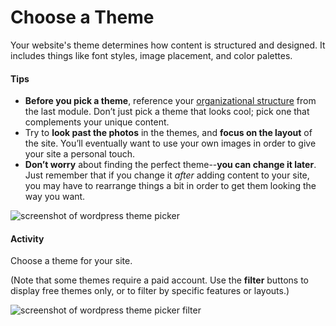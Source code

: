 # Choose a Theme
Your website's theme determines how content is structured and designed. It includes things like font styles, image placement, and color palettes.

#### Tips

- **Before you pick a theme**, reference your [organizational structure]({{site.baseurl}}/modules/plan/organizing-content/) from the last module. Don’t just pick a theme that looks cool; pick one that complements your unique content.
- Try to **look past the photos** in the themes, and **focus on the layout** of the site. You’ll eventually want to use your own images in order to give your site a personal touch.
- **Don’t worry** about finding the perfect theme--**you can change it later**. Just remember that if you change it *after* adding content to your site, you may have to rearrange things a bit in order to get them looking the way you want.

<img src="{{site.baseurl}}/img/wordpress/Wordpress Themes.png" alt="screenshot of wordpress theme picker">

#### Activity
Choose a theme for your site.

(Note that some themes require a paid account. Use the **filter** buttons to display free themes only, or to filter by specific features or layouts.)

<img src="{{site.baseurl}}/img/wordpress/Wordpress Themes_Filter.png" alt="screenshot of wordpress theme picker filter">
